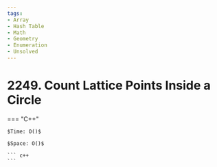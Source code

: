 ```yaml
---
tags:
- Array
- Hash Table
- Math
- Geometry
- Enumeration
- Unsolved
---
```



# 2249. Count Lattice Points Inside a Circle

=== "C++"

    $Time: O()$

    $Space: O()$

    ``` c++
    ```